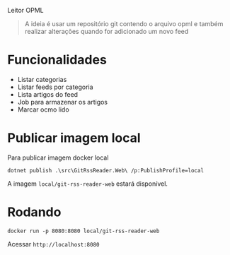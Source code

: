 Leitor OPML

> A ideia é usar um repositório git contendo o arquivo opml e também realizar alterações quando for adicionado um novo feed

# Funcionalidades

- Listar categorias
- Listar feeds por categoria
- Lista artigos do feed
- Job para armazenar os artigos
- Marcar ocmo lido

# Publicar imagem local

Para publicar imagem docker local

```
dotnet publish .\src\GitRssReader.Web\ /p:PublishProfile=local
```

A imagem `local/git-rss-reader-web` estará disponível.

# Rodando

```
docker run -p 8080:8080 local/git-rss-reader-web
```

Acessar `http://localhost:8080`
